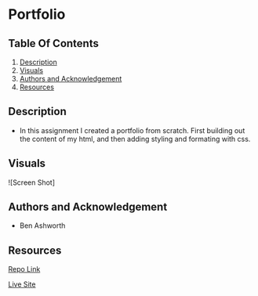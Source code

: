 # Portfolio


## Table Of Contents
1. [Description](#description)
2. [Visuals](#visuals)
3. [Authors and Acknowledgement](#authors-and-acknowledgement)
4. [Resources](#resources)

## Description 
- In this assignment I created a portfolio from scratch. First building out the content of my html, and then adding styling and formating with css.

## Visuals
![Screen Shot]

## Authors and Acknowledgement
- Ben Ashworth

## Resources
[Repo Link](https://github.com/bashworthj/Adv-css-homework)

[Live Site](https://bashworthj.github.io/Adv-css-homework/)
 
